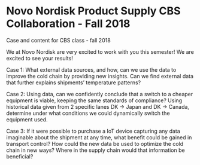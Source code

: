 # Novo Nordisk Product Supply CBS Collaboration - Fall 2018
Case and content for CBS class - fall 2018

We at Novo Nordisk are very excited to work with you this semester! We are excited to see your results! 

Case 1: What external data sources, and how, can we use the data to improve the cold chain by providing new insights. Can we find external data that further explains shipments’ temperature patterns? 


Case 2: Using data, can we confidently conclude that a switch to a cheaper equipment is viable, keeping the same standards of compliance? Using historical data given from 2 specific lanes DK -> Japan and DK -> Canada, determine under what conditions we could dynamically switch the equipment used. 


Case 3: If it were possible to purchase a IoT device capturing any data imaginable about the shipment at any time, what benefit could be gained in transport control? How could the new data be used to optimize the cold chain in new ways? Where in the supply chain would that information be beneficial?

